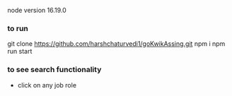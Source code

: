 node version  16.19.0

### to run 
git clone https://github.com/harshchaturvedi1/goKwikAssing.git
npm i 
npm run start

### to see search functionality
- click on any job role
